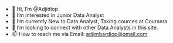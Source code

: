 - 👋 Hi, I’m @Adjidiop
- 👀 I’m interested in Junior Data Analyst 
- 🌱 I’m currently New to Data Analyst, Taking cources at Coursera
- 💞️ I’m looking to connect with other Data Analysts in this site. 
- 📫 How to reach me via Email: adjimbardiop@gmail.com
<!---
Adjidiop/Adjidiop is a ✨ special ✨ repository because its `README.md` (this file) appears on your GitHub profile.
You can click the Preview link to take a look at your changes.
--->
